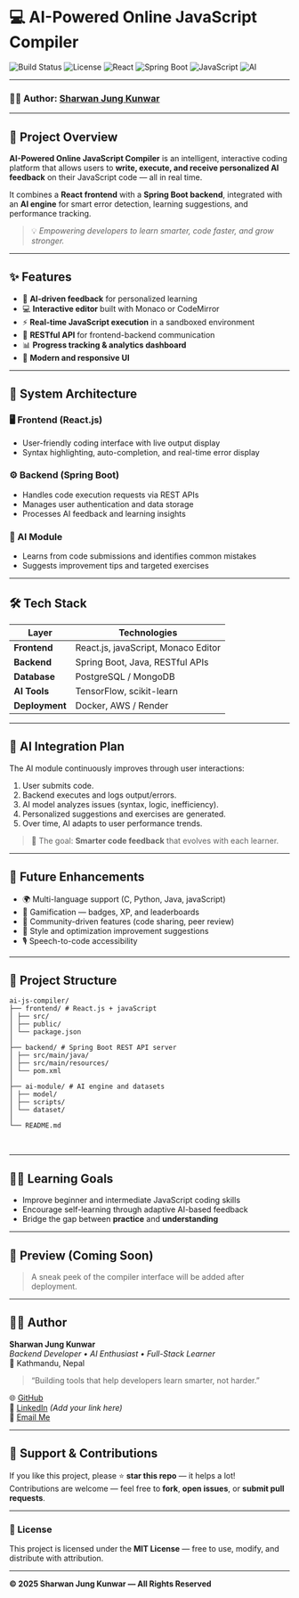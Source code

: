 # 💻 AI-Powered Online JavaScript Compiler

![Build Status](https://img.shields.io/badge/build-passing-brightgreen)
![License](https://img.shields.io/badge/license-MIT-blue)
![React](https://img.shields.io/badge/frontend-React.js-61DAFB?logo=react)
![Spring Boot](https://img.shields.io/badge/backend-Spring%20Boot-6DB33F?logo=springboot)
![JavaScript](https://img.shields.io/badge/language-JavaScript-F7DF1E?logo=javascript)
![AI](https://img.shields.io/badge/AI-TensorFlow-orange?logo=tensorflow)

---

### 🧑‍💻 Author: [Sharwan Jung Kunwar](https://github.com/sharwan-jung-kunwar)

---

## 🚀 Project Overview
**AI-Powered Online JavaScript Compiler** is an intelligent, interactive coding platform that allows users to **write, execute, and receive personalized AI feedback** on their JavaScript code — all in real time.

It combines a **React frontend** with a **Spring Boot backend**, integrated with an **AI engine** for smart error detection, learning suggestions, and performance tracking.

> 💡 _Empowering developers to learn smarter, code faster, and grow stronger._

---

## ✨ Features
- 🧠 **AI-driven feedback** for personalized learning  
- 💻 **Interactive editor** built with Monaco or CodeMirror  
- ⚡ **Real-time JavaScript execution** in a sandboxed environment  
- 🔗 **RESTful API** for frontend-backend communication  
- 📊 **Progress tracking & analytics dashboard**  
- 📱 **Modern and responsive UI**  

---

## 🧩 System Architecture

### 🖥️ Frontend (React.js)
- User-friendly coding interface with live output display  
- Syntax highlighting, auto-completion, and real-time error display  

### ⚙️ Backend (Spring Boot)
- Handles code execution requests via REST APIs  
- Manages user authentication and data storage  
- Processes AI feedback and learning insights  

### 🤖 AI Module
- Learns from code submissions and identifies common mistakes  
- Suggests improvement tips and targeted exercises  

---

## 🛠️ Tech Stack

| Layer | Technologies |
|-------|---------------|
| **Frontend** | React.js, javaScript, Monaco Editor |
| **Backend** | Spring Boot, Java, RESTful APIs |
| **Database** | PostgreSQL / MongoDB |
| **AI Tools** | TensorFlow, scikit-learn |
| **Deployment** | Docker, AWS / Render |

---

## 🧠 AI Integration Plan
The AI module continuously improves through user interactions:

1. User submits code.  
2. Backend executes and logs output/errors.  
3. AI model analyzes issues (syntax, logic, inefficiency).  
4. Personalized suggestions and exercises are generated.  
5. Over time, AI adapts to user performance trends.

> 🧩 The goal: **Smarter code feedback** that evolves with each learner.

---

## 🔮 Future Enhancements
- 🌍 Multi-language support (C, Python, Java, javaScript)  
- 🏅 Gamification — badges, XP, and leaderboards  
- 👥 Community-driven features (code sharing, peer review)  
- 🧾 Style and optimization improvement suggestions  
- 🎙️ Speech-to-code accessibility  

---

## 📁 Project Structure

```
ai-js-compiler/
├── frontend/ # React.js + javaScript
│ ├── src/
│ ├── public/
│ └── package.json
│
├── backend/ # Spring Boot REST API server
│ ├── src/main/java/
│ ├── src/main/resources/
│ └── pom.xml
│
├── ai-module/ # AI engine and datasets
│ ├── model/
│ ├── scripts/
│ └── dataset/
│
└── README.md
```

<br>

---

## 🧑‍🎓 Learning Goals
- Improve beginner and intermediate JavaScript coding skills  
- Encourage self-learning through adaptive AI-based feedback  
- Bridge the gap between **practice** and **understanding**

---

## 📸 Preview (Coming Soon)
> A sneak peek of the compiler interface will be added after deployment.

---

## 🧑‍💻 Author

**Sharwan Jung Kunwar**  
_Backend Developer • AI Enthusiast • Full-Stack Learner_  
📍 Kathmandu, Nepal  

> “Building tools that help developers learn smarter, not harder.”

🌐 [GitHub](https://github.com/SharwanKunwar)  
💼 [LinkedIn](#) *(Add your link here)*  
📧 [Email Me](mailto:sharwankunwar07@gmail.com)

---

## 🌟 Support & Contributions
If you like this project, please ⭐ **star this repo** — it helps a lot!  
Contributions are welcome — feel free to **fork**, **open issues**, or **submit pull requests**.

---

### 📝 License
This project is licensed under the **MIT License** — free to use, modify, and distribute with attribution.

---

**© 2025 Sharwan Jung Kunwar — All Rights Reserved**
